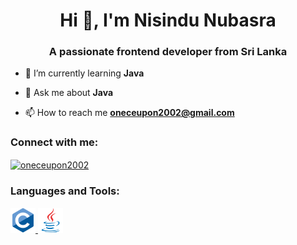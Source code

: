 <h1 align="center">Hi 👋, I'm Nisindu Nubasra</h1>
<h3 align="center">A passionate frontend developer from Sri Lanka</h3>

- 🌱 I’m currently learning **Java**

- 💬 Ask me about **Java**

- 📫 How to reach me **oneceupon2002@gmail.com**

<h3 align="left">Connect with me:</h3>
<p align="left">
<a href="https://www.hackerrank.com/oneceupon2002" target="blank"><img align="center" src="https://raw.githubusercontent.com/rahuldkjain/github-profile-readme-generator/master/src/images/icons/Social/hackerrank.svg" alt="oneceupon2002" height="30" width="40" /></a>
</p>

<h3 align="left">Languages and Tools:</h3>
<p align="left"> <a href="https://www.cprogramming.com/" target="_blank" rel="noreferrer"> <img src="https://raw.githubusercontent.com/devicons/devicon/master/icons/c/c-original.svg" alt="c" width="40" height="40"/> </a> <a href="https://www.java.com" target="_blank" rel="noreferrer"> <img src="https://raw.githubusercontent.com/devicons/devicon/master/icons/java/java-original.svg" alt="java" width="40" height="40"/> </a> </p>
